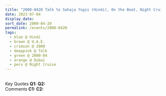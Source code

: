 ```yaml
---
title: "2000-0420 Talk to Sahaja Yogis (Hindi), On the Boat, Night Cruise on Deira Waterfront and Persian Gulf, early morning hours of the Departure Day, Deira, Dubai, U.A.E."
date: 2023-07-04
display_date: 
sort_date: 2000-04-20
permalink: /events/2000-0420
tags:
  - blue @ Hindi
  - brown @ U.A.E.
  - crimson @ 2000
  - deeppink @ Talk
  - green @ 2000-04
  - orange @ Dubai
  - peru @ Night Cruise
---
```


<br>

<wave-list>
  <list-title color="DarkSeaGreen" width="55">Key Quotes</list-title>
  <list-item color="BlanchedAlmond" width="280"><b>Q1:</b> <i></i></list-item>
  <list-item color="Lavender" width="280"><b>Q2:</b> <i></i></list-item>
</wave-list>

<br>

<wave-list>
  <list-title color="DarkSeaGreen" width="55">Comments</list-title>
  <list-item color="BlanchedAlmond" width="280"><b>C1:</b> <i></i></list-item>
  <list-item color="Lavender" width="280"><b>C2:</b> <i></i></list-item>
</wave-list>